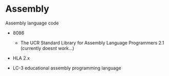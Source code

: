 # Assembly
Assembly language code

* 8086
  * The UCR Standard Library for Assembly Language Programmers 2.1 (currently doesnt work...) 

* HLA 2.x     

* LC-3 educational assembly programming language